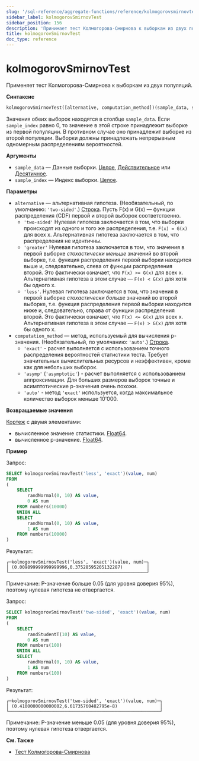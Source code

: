 ```yaml
---
slug: '/sql-reference/aggregate-functions/reference/kolmogorovsmirnovtest'
sidebar_label: kolmogorovSmirnovTest
sidebar_position: 156
description: 'Принимает тест Колмогорова-Смирнова к выборкам из двух популяций.'
title: kolmogorovSmirnovTest
doc_type: reference
---
```

# kolmogorovSmirnovTest

Применяет тест Колмогорова-Смирнова к выборкам из двух популяций.

**Синтаксис**

```sql
kolmogorovSmirnovTest([alternative, computation_method])(sample_data, sample_index)
```

Значения обеих выборок находятся в столбце `sample_data`. Если `sample_index` равно 0, то значение в этой строке принадлежит выборке из первой популяции. В противном случае оно принадлежит выборке из второй популяции.
Выборки должны принадлежать непрерывным одномерным распределениям вероятностей.

**Аргументы**

- `sample_data` — Данные выборки. [Целое](../../../sql-reference/data-types/int-uint.md), [Действительное](../../../sql-reference/data-types/float.md) или [Десятичное](../../../sql-reference/data-types/decimal.md).
- `sample_index` — Индекс выборки. [Целое](../../../sql-reference/data-types/int-uint.md).

**Параметры**

- `alternative` — альтернативная гипотеза. (Необязательный, по умолчанию: `'two-sided'`.) [Строка](../../../sql-reference/data-types/string.md).
    Пусть F(x) и G(x) — функции распределения (CDF) первой и второй выборок соответственно.
  - `'two-sided'`
        Нулевая гипотеза заключается в том, что выборки происходят из одного и того же распределения, т.е. `F(x) = G(x)` для всех x.
        Альтернативная гипотеза заключается в том, что распределения не идентичны.
  - `'greater'`
        Нулевая гипотеза заключается в том, что значения в первой выборке *стохастически меньше* значений во второй выборке,
        т.е. функция распределения первой выборки находится выше и, следовательно, слева от функции распределения второй.
        Это фактически означает, что `F(x) >= G(x)` для всех x. Альтернативная гипотеза в этом случае — `F(x) < G(x)` для хотя бы одного x.
  - `'less'`.
        Нулевая гипотеза заключается в том, что значения в первой выборке *стохастически больше* значений во второй выборке,
        т.е. функция распределения первой выборки находится ниже и, следовательно, справа от функции распределения второй.
        Это фактически означает, что `F(x) <= G(x)` для всех x. Альтернативная гипотеза в этом случае — `F(x) > G(x)` для хотя бы одного x.
- `computation_method` — метод, используемый для вычисления p-значения. (Необязательный, по умолчанию: `'auto'`.) [Строка](../../../sql-reference/data-types/string.md).
  - `'exact'` - расчет выполняется с использованием точного распределения вероятностей статистики теста. Требует значительных вычислительных ресурсов и неэффективен, кроме как для небольших выборок.
  - `'asymp'` (`'asymptotic'`) - расчет выполняется с использованием аппроксимации. Для больших размеров выборок точные и асимптотические p-значения очень похожи.
  - `'auto'`  - метод `'exact'` используется, когда максимальное количество выборок меньше 10'000.

**Возвращаемые значения**

[Кортеж](../../../sql-reference/data-types/tuple.md) с двумя элементами:

- вычисленное значение статистики. [Float64](../../../sql-reference/data-types/float.md).
- вычисленное p-значение. [Float64](../../../sql-reference/data-types/float.md).

**Пример**

Запрос:

```sql
SELECT kolmogorovSmirnovTest('less', 'exact')(value, num)
FROM
(
    SELECT
        randNormal(0, 10) AS value,
        0 AS num
    FROM numbers(10000)
    UNION ALL
    SELECT
        randNormal(0, 10) AS value,
        1 AS num
    FROM numbers(10000)
)
```

Результат:

```text
┌─kolmogorovSmirnovTest('less', 'exact')(value, num)─┐
│ (0.009899999999999996,0.37528595205132287)         │
└────────────────────────────────────────────────────┘
```

Примечание:
P-значение больше 0.05 (для уровня доверия 95%), поэтому нулевая гипотеза не отвергается.

Запрос:

```sql
SELECT kolmogorovSmirnovTest('two-sided', 'exact')(value, num)
FROM
(
    SELECT
        randStudentT(10) AS value,
        0 AS num
    FROM numbers(100)
    UNION ALL
    SELECT
        randNormal(0, 10) AS value,
        1 AS num
    FROM numbers(100)
)
```

Результат:

```text
┌─kolmogorovSmirnovTest('two-sided', 'exact')(value, num)─┐
│ (0.4100000000000002,6.61735760482795e-8)                │
└─────────────────────────────────────────────────────────┘
```

Примечание:
P-значение меньше 0.05 (для уровня доверия 95%), поэтому нулевая гипотеза отвергается.

**См. Также**

- [Тест Колмогорова-Смирнова](https://en.wikipedia.org/wiki/Kolmogorov%E2%80%93Smirnov_test)